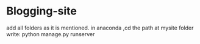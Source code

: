 # Blogging-site

add all folders as it is mentioned.
in anaconda ,cd the path
at mysite folder
write: python manage.py runserver
